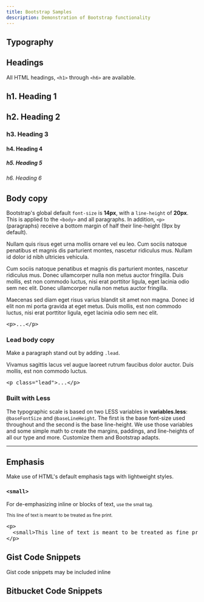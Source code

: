 ```yaml
---
title: Bootstrap Samples
description: Demonstration of Bootstrap functionality
---
```


<!-- Typography
================================================== -->
<section id="typography">
  <h1>Typography</h1> 
  <h2 id="headings">Headings</h2>
  <p>All HTML headings, <code>&lt;h1&gt;</code> through <code>&lt;h6&gt;</code> are available.</p>
  <div class="bs-docs-example">
    <h1>h1. Heading 1</h1>
    <h2>h2. Heading 2</h2>
    <h3>h3. Heading 3</h3>
    <h4>h4. Heading 4</h4>
    <h5>h5. Heading 5</h5>
    <h6>h6. Heading 6</h6>
  </div>  
  
<h2 id="body-copy">Body copy</h2>
<p>Bootstrap's global default <code>font-size</code> is <strong>14px</strong>, with a <code>line-height</code> of <strong>20px</strong>. This is applied to the <code>&lt;body&gt;</code> and all paragraphs. In addition, <code>&lt;p&gt;</code> (paragraphs) receive a bottom margin of half their line-height (9px by default).</p>

<div class="bs-docs-example">
  <p>Nullam quis risus eget urna mollis ornare vel eu leo. Cum sociis natoque penatibus et magnis dis parturient montes, nascetur ridiculus mus. Nullam id dolor id nibh ultricies vehicula.</p>
  <p>Cum sociis natoque penatibus et magnis dis parturient montes, nascetur ridiculus mus. Donec ullamcorper nulla non metus auctor fringilla. Duis mollis, est non commodo luctus, nisi erat porttitor ligula, eget lacinia odio sem nec elit. Donec ullamcorper nulla non metus auctor fringilla.</p>
  <p>Maecenas sed diam eget risus varius blandit sit amet non magna. Donec id elit non mi porta gravida at eget metus. Duis mollis, est non commodo luctus, nisi erat porttitor ligula, eget lacinia odio sem nec elit.</p>
</div>

<pre class="prettyprint">&lt;p&gt;...&lt;/p&gt;</pre>

<h3>Lead body copy</h3>
<p>Make a paragraph stand out by adding <code>.lead</code>.</p>
<div class="bs-docs-example">
  <p class="lead">Vivamus sagittis lacus vel augue laoreet rutrum faucibus dolor auctor. Duis mollis, est non commodo luctus.</p>
</div>
<pre class="prettyprint">&lt;p class="lead"&gt;...&lt;/p&gt;</pre>



<h3>Built with Less</h3>
<p>The typographic scale is based on two LESS variables in <strong>variables.less</strong>: <code>@baseFontSize</code> and <code>@baseLineHeight</code>. The first is the base font-size used throughout and the second is the base line-height. We use those variables and some simple math to create the margins, paddings, and line-heights of all our type and more. Customize them and Bootstrap adapts.</p>


<hr class="bs-docs-separator">
  
  
<h2 id="emphasis">Emphasis</h2>
<p>Make use of HTML's default emphasis tags with lightweight styles.</p>

<h3><code>&lt;small&gt;</code></h3>
<p>For de-emphasizing inline or blocks of text, <small>use the small tag.</small></p>
<div class="bs-docs-example">
<p><small>This line of text is meant to be treated as fine print.</small></p>
</div>

<pre class="prettyprint">
&lt;p&gt;
  &lt;small&gt;This line of text is meant to be treated as fine print.&lt;/small&gt;
&lt;/p&gt;
</pre>
  
## Gist Code Snippets

Gist code snippets may be included inline 
  
<script src="https://gist.github.com/3362225.js?file=deal-event.xml"></script>

## Bitbucket Code Snippets

<script src="https://bitbucket.org/nkabir/bash/src/default/bb-blogger.sh?embed=t"></script>
  
</section>
